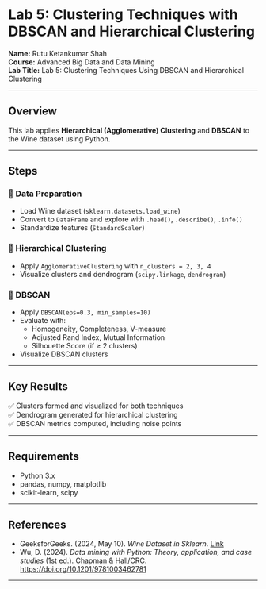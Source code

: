 # Lab 5: Clustering Techniques with DBSCAN and Hierarchical Clustering

**Name:** Rutu Ketankumar Shah  
**Course:** Advanced Big Data and Data Mining  
**Lab Title:** Lab 5: Clustering Techniques Using DBSCAN and Hierarchical Clustering  

---

## Overview

This lab applies **Hierarchical (Agglomerative) Clustering** and **DBSCAN** to the Wine dataset using Python.  

---

## Steps

### 🔷 Data Preparation
- Load Wine dataset (`sklearn.datasets.load_wine`)
- Convert to `DataFrame` and explore with `.head()`, `.describe()`, `.info()`
- Standardize features (`StandardScaler`)

### 🔷 Hierarchical Clustering
- Apply `AgglomerativeClustering` with `n_clusters = 2, 3, 4`
- Visualize clusters and dendrogram (`scipy.linkage`, `dendrogram`)

### 🔷 DBSCAN
- Apply `DBSCAN(eps=0.3, min_samples=10)`
- Evaluate with:
  - Homogeneity, Completeness, V-measure
  - Adjusted Rand Index, Mutual Information
  - Silhouette Score (if ≥ 2 clusters)
- Visualize DBSCAN clusters

---

## Key Results
✅ Clusters formed and visualized for both techniques  
✅ Dendrogram generated for hierarchical clustering  
✅ DBSCAN metrics computed, including noise points  

---

## Requirements
- Python 3.x
- pandas, numpy, matplotlib
- scikit-learn, scipy

---

## References
- GeeksforGeeks. (2024, May 10). *Wine Dataset in Sklearn*. [Link](https://www.geeksforgeeks.org/machine-learning/wine-dataset/)
- Wu, D. (2024). *Data mining with Python: Theory, application, and case studies* (1st ed.). Chapman & Hall/CRC. https://doi.org/10.1201/9781003462781

---
